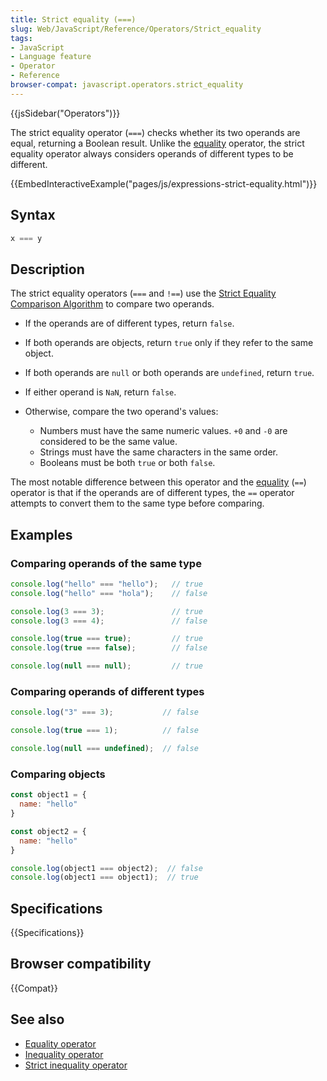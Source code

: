 ```yaml
---
title: Strict equality (===)
slug: Web/JavaScript/Reference/Operators/Strict_equality
tags:
- JavaScript
- Language feature
- Operator
- Reference
browser-compat: javascript.operators.strict_equality
---
```

{{jsSidebar("Operators")}}

The strict equality operator (`===`) checks whether its two operands are equal,
returning a Boolean result. Unlike the
[equality](/en-US/docs/Web/JavaScript/Reference/Operators/Equality) operator,
the strict equality operator always considers operands of different types to be
different.

{{EmbedInteractiveExample("pages/js/expressions-strict-equality.html")}}

## Syntax

```js
x === y
```

## Description

The strict equality operators (`===` and `!==`) use the
[Strict Equality Comparison Algorithm](http://www.ecma-international.org/ecma-262/5.1/#sec-11.9.6)
to compare two operands.

*   If the operands are of different types, return `false`.
*   If both operands are objects, return `true` only if they refer to the same
    object.
*   If both operands are `null` or both operands are `undefined`, return `true`.
*   If either operand is `NaN`, return `false`.
*   Otherwise, compare the two operand's values:

    *   Numbers must have the same numeric values. `+0` and `-0` are considered to
        be the same value.
    *   Strings must have the same characters in the same order.
    *   Booleans must be both `true` or both `false`.

The most notable difference between this operator and the
[equality](/en-US/docs/Web/JavaScript/Reference/Operators/Equality) (`==`)
operator is that if the operands are of different types, the `==` operator
attempts to convert them to the same type before comparing.

## Examples

### Comparing operands of the same type

```js
console.log("hello" === "hello");   // true
console.log("hello" === "hola");    // false

console.log(3 === 3);               // true
console.log(3 === 4);               // false

console.log(true === true);         // true
console.log(true === false);        // false

console.log(null === null);         // true
```

### Comparing operands of different types

```js
console.log("3" === 3);           // false

console.log(true === 1);          // false

console.log(null === undefined);  // false
```

### Comparing objects

```js
const object1 = {
  name: "hello"
}

const object2 = {
  name: "hello"
}

console.log(object1 === object2);  // false
console.log(object1 === object1);  // true
```

## Specifications

{{Specifications}}

## Browser compatibility

{{Compat}}

## See also

*   [Equality operator](/en-US/docs/Web/JavaScript/Reference/Operators/Equality)
*   [Inequality operator](/en-US/docs/Web/JavaScript/Reference/Operators/Inequality)
*   [Strict inequality operator](/en-US/docs/Web/JavaScript/Reference/Operators/Strict_inequality)
